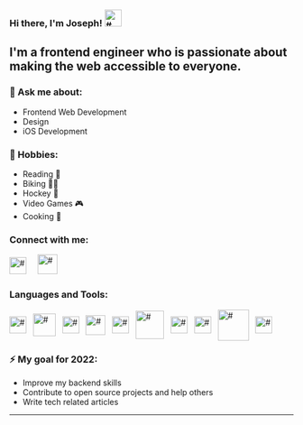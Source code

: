 ### Hi there, I'm Joseph!  <img  alt="#" width="30px" src="https://github.com/joevegacoding/README_profile/blob/main/assets/hello.gif">

## I'm a frontend engineer who is passionate about making the web accessible to everyone.

### 💬 Ask me about:

- Frontend Web Development
- Design
- iOS Development

### 🦦 Hobbies:

- Reading 📖
- Biking 🚵‍♂️
- Hockey 🏒
- Video Games 🎮
- Cooking 🥘

###  Connect with me:

[<img  alt="#" width="30px" src="https://github.com/joevegacoding/README_profile/blob/main/assets/linkedin.png">][Linkedin] &nbsp; &nbsp; [<img  alt="#" width="35px"  src="https://github.com/joevegacoding/README_profile/blob/main/assets/2021%20Twitter%20logo%20-%20blue.png">][Twitter] &nbsp; 

###  Languages and Tools:
<img  align="center"  alt="#" width="30px" src="https://github.com/joevegacoding/README_profile/blob/main/assets/vscode.png"> &nbsp; 
<img  align="center" alt="#" width="40px" src="https://github.com/joevegacoding/README_profile/blob/main/assets/htmllogo.png"> &nbsp; 
<img  align="center"  alt="#" width="30px" src="https://github.com/joevegacoding/README_profile/blob/main/assets/css.png"> &nbsp; 
<img  align="center" alt="#" width="35px" src="https://github.com/joevegacoding/README_profile/blob/main/assets/sass.png"> &nbsp; 
<img  align="center" alt="#" width="30px" src="https://github.com/joevegacoding/README_profile/blob/main/assets/javascript.png"> &nbsp;
<img  align="center" alt="#" width="50px" src="https://github.com/joevegacoding/README_profile/blob/main/assets/react.png"> &nbsp; 
<img  align="center" alt="#" width="30px" src="https://github.com/joevegacoding/README_profile/blob/main/assets/swift.png">  &nbsp;
<img  align="center" alt="#" width="30px" src="https://github.com/joevegacoding/README_profile/blob/main/assets/terminal.png">  &nbsp;
<img  align="center" alt="#" width="55px" src="https://github.com/joevegacoding/README_profile/blob/main/assets/mysql.png">  &nbsp;
<img  align="center" alt="#" width="30px" src="https://github.com/joevegacoding/README_profile/blob/main/assets/database.png">  &nbsp;

### ⚡️ My goal for 2022:
- Improve my backend skills 
- Contribute to open source projects and help others
- Write tech related articles




[Linkedin]: https://www.linkedin.com/in/joseph-bouhanef-824798174/
[Twitter]: https://twitter.com/JosephCodes_
****
